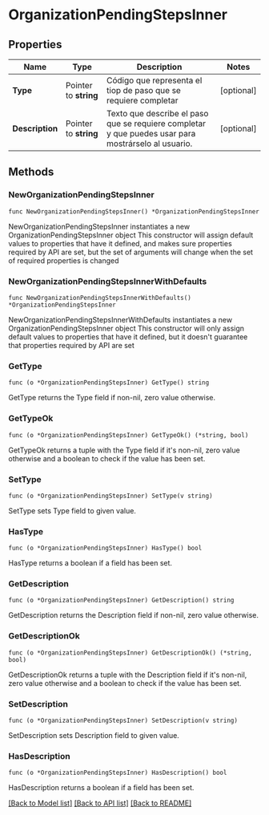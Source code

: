 # OrganizationPendingStepsInner

## Properties

Name | Type | Description | Notes
------------ | ------------- | ------------- | -------------
**Type** | Pointer to **string** | Código que representa el tiop de paso que se requiere completar | [optional] 
**Description** | Pointer to **string** | Texto que describe el paso que se requiere completar y que puedes usar para mostrárselo al usuario. | [optional] 

## Methods

### NewOrganizationPendingStepsInner

`func NewOrganizationPendingStepsInner() *OrganizationPendingStepsInner`

NewOrganizationPendingStepsInner instantiates a new OrganizationPendingStepsInner object
This constructor will assign default values to properties that have it defined,
and makes sure properties required by API are set, but the set of arguments
will change when the set of required properties is changed

### NewOrganizationPendingStepsInnerWithDefaults

`func NewOrganizationPendingStepsInnerWithDefaults() *OrganizationPendingStepsInner`

NewOrganizationPendingStepsInnerWithDefaults instantiates a new OrganizationPendingStepsInner object
This constructor will only assign default values to properties that have it defined,
but it doesn't guarantee that properties required by API are set

### GetType

`func (o *OrganizationPendingStepsInner) GetType() string`

GetType returns the Type field if non-nil, zero value otherwise.

### GetTypeOk

`func (o *OrganizationPendingStepsInner) GetTypeOk() (*string, bool)`

GetTypeOk returns a tuple with the Type field if it's non-nil, zero value otherwise
and a boolean to check if the value has been set.

### SetType

`func (o *OrganizationPendingStepsInner) SetType(v string)`

SetType sets Type field to given value.

### HasType

`func (o *OrganizationPendingStepsInner) HasType() bool`

HasType returns a boolean if a field has been set.

### GetDescription

`func (o *OrganizationPendingStepsInner) GetDescription() string`

GetDescription returns the Description field if non-nil, zero value otherwise.

### GetDescriptionOk

`func (o *OrganizationPendingStepsInner) GetDescriptionOk() (*string, bool)`

GetDescriptionOk returns a tuple with the Description field if it's non-nil, zero value otherwise
and a boolean to check if the value has been set.

### SetDescription

`func (o *OrganizationPendingStepsInner) SetDescription(v string)`

SetDescription sets Description field to given value.

### HasDescription

`func (o *OrganizationPendingStepsInner) HasDescription() bool`

HasDescription returns a boolean if a field has been set.


[[Back to Model list]](../README.md#documentation-for-models) [[Back to API list]](../README.md#documentation-for-api-endpoints) [[Back to README]](../README.md)


